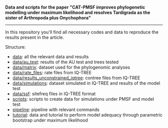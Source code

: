 **Data and scripts for the paper "CAT-PMSF improves phylogenetic modelling under maximum likelihood and resolves Tardigrada as the sister of Arthropoda plus Onychophora"**

---

In this repository you'll find all necessary codes and data to reproduce the results present in the article.

Structure:

- [data](data/): all the relevant data and results
- [data/au_test](data/au_test): results of the AU test and trees tested
- [data/matrix](data/matrix): dataset used for the phylogenomic analyses
- [data/rate_files](data/rate_files): rate files from IQ-TREE
- [data/results_unconstrained_iqtree](data/results_unconstrained_iqtree): contree files from IQ-TREE
- [data/simulations](data/simulations): dataset simulated in IQ-TREE and results of the model test
- [data/ssf](data/ssf): sitefreq files in IQ-TREE format
- [scripts](scripts/): scripts to create data for simulations under PMSF and model test
- [pipeline](pipeline): pipeline with relevant commands
- [tutorial](data/): data and tutorial to perform model adequacy through parametric bootstrap under maximum likelihood
